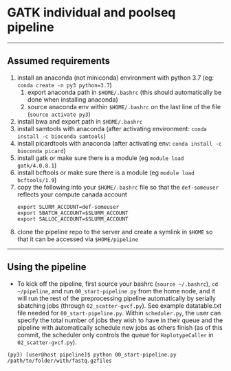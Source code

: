 # GATK individual and poolseq pipeline
-----
## Assumed requirements
1. install an anaconda (not miniconda) environment with python 3.7 (eg: `conda create -n py3 python=3.7`)
    1. export anaconda path in `$HOME/.bashrc` (this should automatically be done when installing anaconda)
    1. source anaconda env within `$HOME/.bashrc` on the last line of the file (`source activate py3`)
1. install bwa and export path in `$HOME/.bashrc`
1. install samtools with anaconda (after activating environment: `conda install -c bioconda samtools`)
1. install picardtools with anaconda (after activating env: `conda install -c bioconda picard`)
1. install gatk or make sure there is a module (eg `module load gatk/4.0.8.1`)
1. install bcftools or make sure there is a module (eg `module load bcftools/1.9`)
1. copy the following into your `$HOME/.bashrc` file so that the `def-someuser` reflects your compute canada account
    ```
    export SLURM_ACCOUNT=def-someuser  
    export SBATCH_ACCOUNT=$SLURM_ACCOUNT  
    export SALLOC_ACCOUNT=$SLURM_ACCOUNT
    ```
1. clone the pipeline repo to the server and create a symlink in `$HOME` so that it can be accessed via `$HOME/pipeline`

-----

## Using the pipeline
- To kick off the pipeline, first source your bashrc (`source ~/.bashrc`), `cd ~/pipeline`, and run `00_start-pipeline.py` from the home node, and it will run the rest of the preprocessing pipeline automatically by serially sbatching jobs (through `02_scatter-gvcf.py`). See example datatable.txt file needed for `00_start-pipeline.py`. Within `scheduler.py`, the user can specify the total number of jobs they wish to have in their queue and the pipeline with automatically schedule new jobs as others finish (as of this commit, the scheduler only controls the queue for `HaplotypeCaller` in `02_scatter-gvcf.py`).

`(py3) [user@host pipeline]$ python 00_start-pipeline.py /path/to/folder/with/fastq.gzfiles`
